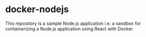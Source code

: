 # docker-nodejs

This repository is a sample Node.js application i.e. a sandbox for containerizing a Node.js application using React with Docker.

